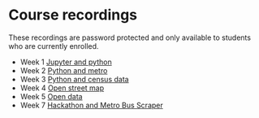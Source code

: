 # Course recordings
These recordings are password protected and only available to students who are currently enrolled.

- Week 1 [Jupyter and python](https://ucla.zoom.us/rec/share/JqmTJnDdCHl47JW6c60ElZELj5JzZrm453BzuMafM8oEYUeUD_JdcXj-T1fINBzd.BBSKVCVFVv1pPncp?startTime=1609798320000)
- Week 2 [Python and metro](https://ucla.zoom.us/rec/share/9qp-2nf2sV67m-9DQU_exWo71t56la-nz291o2rUTVUMOIfy5hPSMG-tw8M9wbDY.bvAOzcqAn2xjo1Op?startTime=1610404022000)
- Week 3 [Python and census data](https://ucla.zoom.us/rec/share/jetk0H9cm52B-etg1I4h9PKTzGjNfjjOC5v5xT11A2rzMM4cDcPH-QgOAK_YDhVi.c8vCWK1bFhj5Nq_4?startTime=1611194506000)
- Week 4 [Open street map](https://ucla.zoom.us/rec/share/s3W99zyVCT5YBV-Yb2aBZXNMTaKLWAUQhSdScc2wxli_yXAhDNHNTFrLQhMHmK3f.hJk0gOX2Q5FfKoLR?startTime=1611612449000)
- Week 5 [Open data](https://ucla.zoom.us/rec/share/zwoNWLyCL7jHCcrrPTfb-RWGZJNQ0uSzY2azEF8I_UdqtaaDCujLcavIxCJBp1a6.g75sgKFq-NUHn6J0?startTime=1612216950000)
- Week 7 [Hackathon and Metro Bus Scraper](https://ucla.zoom.us/rec/share/OlRNUWgpb-SrMUVkAr_D6F-HjYNq9hiS3OCVlD8Nln0GD-TpZQyo8SQuoRuXOxdS.4vIkjDCS1uV6X6Ia?startTime=1613613992000)
